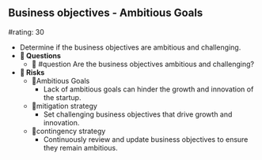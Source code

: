 ## Business objectives - Ambitious Goals
#rating: 30
- Determine if the business objectives are ambitious and challenging.
- **💭 Questions**
  - 💭 #question Are the business objectives ambitious and challenging?
- **🚨 Risks**
  - 🚨Ambitious Goals
    - Lack of ambitious goals can hinder the growth and innovation of the startup.
  - 🚨mitigation strategy
    - Set challenging business objectives that drive growth and innovation.
  - 🚨contingency strategy
    - Continuously review and update business objectives to ensure they remain ambitious.


